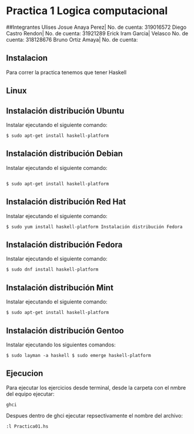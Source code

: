 # Practica 1 Logica computacional

##Integrantes
Ulises Josue Anaya Perez| No. de cuenta: 319016572
Diego Castro Rendon| No. de cuenta: 31921289
Erick Iram Garcia| Velasco No. de cuenta: 318128676
Bruno Ortiz Amaya| No. de cuenta:

## Instalacion

Para correr la practica tenemos que tener Haskell

## Linux

## Instalación distribución Ubuntu

Instalar ejecutando el siguiente comando:

```
$ sudo apt-get install haskell-platform
```

## Instalación distribución Debian

Instalar ejecutando el siguiente comando:

```

$ sudo apt-get install haskell-platform
```

## Instalación distribución Red Hat

Instalar ejecutando el siguiente comando:

```
$ sudo yum install haskell-platform Instalación distribución Fedora
```

## Instalación distribución Fedora

Instalar ejecutando el siguiente comando:

```
$ sudo dnf install haskell-platform
```

## Instalación distribución Mint

Instalar ejecutando el siguiente comando:

```
$ sudo apt-get install haskell-platform
```

## Instalación distribución Gentoo

Instalar ejecutando los siguientes comandos:

```
$ sudo layman -a haskell $ sudo emerge haskell-platform
```

## Ejecucion

Para ejecutar los ejercicios desde terminal, desde la carpeta con el nmbre del equipo ejecutar:

```
ghci
```

Despues dentro de ghci ejecutar repsectivamente el nombre del archivo:

```
:l Practica01.hs
```
